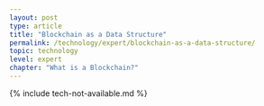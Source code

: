 ```yaml
---
layout: post
type: article
title: "Blockchain as a Data Structure"
permalink: /technology/expert/blockchain-as-a-data-structure/
topic: technology
level: expert
chapter: "What is a Blockchain?"
---
```


{% include tech-not-available.md %}
